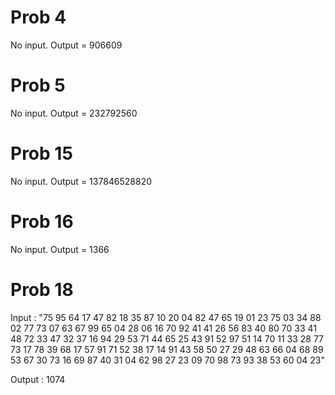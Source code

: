 # Prob 4

No input. Output = 906609

# Prob 5

No input. Output = 232792560

# Prob 15

No input. Output = 137846528820

# Prob 16

No input. Output = 1366

# Prob 18

Input :
"75
 95 64
 17 47 82
 18 35 87 10
 20 04 82 47 65
 19 01 23 75 03 34
 88 02 77 73 07 63 67
 99 65 04 28 06 16 70 92
 41 41 26 56 83 40 80 70 33
 41 48 72 33 47 32 37 16 94 29
 53 71 44 65 25 43 91 52 97 51 14
 70 11 33 28 77 73 17 78 39 68 17 57
 91 71 52 38 17 14 91 43 58 50 27 29 48
 63 66 04 68 89 53 67 30 73 16 69 87 40 31
 04 62 98 27 23 09 70 98 73 93 38 53 60 04 23"

 Output : 1074